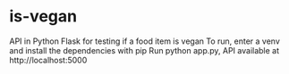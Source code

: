 # is-vegan
API in Python Flask for testing if a food item is vegan
To run, enter a venv and install the dependencies with pip
Run python app.py, API available at http://localhost:5000

